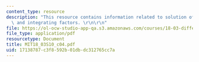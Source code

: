 ```yaml
---
content_type: resource
description: "This resource contains information related to solution of linear equations\
  \ and integrating factors. \r\n\r\n"
file: https://ol-ocw-studio-app-qa.s3.amazonaws.com/courses/18-03-differential-equations-spring-2010/17138787c3f8592b01dbdc312765cc7a_MIT18_03S10_c04.pdf
file_type: application/pdf
resourcetype: Document
title: MIT18_03S10_c04.pdf
uid: 17138787-c3f8-592b-01db-dc312765cc7a
---
```

